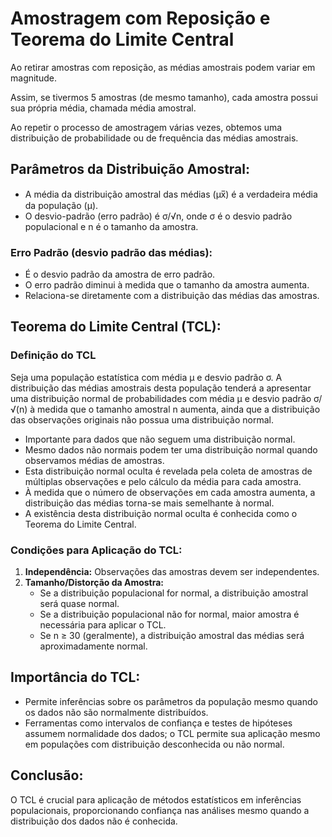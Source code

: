 # Amostragem com Reposição e Teorema do Limite Central

Ao retirar amostras com reposição, as médias amostrais podem variar em magnitude.

Assim, se tivermos 5 amostras (de mesmo tamanho), cada amostra possui sua própria média, chamada média amostral.

Ao repetir o processo de amostragem várias vezes, obtemos uma distribuição de probabilidade ou de frequência das médias amostrais.

## Parâmetros da Distribuição Amostral:

- A média da distribuição amostral das médias (μx̅) é a verdadeira média da população (μ).
- O desvio-padrão (erro padrão) é σ/√n, onde σ é o desvio padrão populacional e n é o tamanho da amostra.

### Erro Padrão (desvio padrão das médias):

- É o desvio padrão da amostra de erro padrão.
- O erro padrão diminui à medida que o tamanho da amostra aumenta.
- Relaciona-se diretamente com a distribuição das médias das amostras.

## Teorema do Limite Central (TCL):

### Definição do TCL

Seja uma população estatística com média μ e desvio padrão σ. A distribuição das médias amostrais desta população tenderá a apresentar uma distribuição normal de probabilidades com média μ e desvio padrão σ/√(n) à medida que o tamanho amostral n aumenta, ainda que a distribuição das observações originais não possua uma distribuição normal.

- Importante para dados que não seguem uma distribuição normal.
- Mesmo dados não normais podem ter uma distribuição normal quando observamos médias de amostras.
- Esta distribuição normal oculta é revelada pela coleta de amostras de múltiplas observações e pelo cálculo da média para cada amostra.
- À medida que o número de observações em cada amostra aumenta, a distribuição das médias torna-se mais semelhante à normal.
- A existência desta distribuição normal oculta é conhecida como o Teorema do Limite Central.

### Condições para Aplicação do TCL:

1. **Independência:** Observações das amostras devem ser independentes.
2. **Tamanho/Distorção da Amostra:**
   - Se a distribuição populacional for normal, a distribuição amostral será quase normal.
   - Se a distribuição populacional não for normal, maior amostra é necessária para aplicar o TCL.
   - Se n ≥ 30 (geralmente), a distribuição amostral das médias será aproximadamente normal.

## Importância do TCL:

- Permite inferências sobre os parâmetros da população mesmo quando os dados não são normalmente distribuídos.
- Ferramentas como intervalos de confiança e testes de hipóteses assumem normalidade dos dados; o TCL permite sua aplicação mesmo em populações com distribuição desconhecida ou não normal.

## Conclusão:

O TCL é crucial para aplicação de métodos estatísticos em inferências populacionais, proporcionando confiança nas análises mesmo quando a distribuição dos dados não é conhecida.
